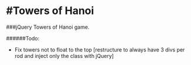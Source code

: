 #Towers of Hanoi
=====

###jQuery Towers of Hanoi game.

######Todo:
- Fix towers not to float to the top [restructure to always have 3 divs per rod and inject only the class with jQuery]


